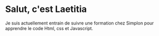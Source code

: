 <h1>Salut, c'est Laetitia</h1>

Je suis actuellement entrain de suivre une formation chez Simplon pour apprendre le code Html, css et Javascript. 
